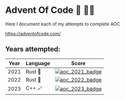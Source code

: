 # Advent Of Code 🎄 🎅🏻

Here I document each of my attempts to complete AOC

<https://adventofcode.com/>

## Years attempted:

|Year|Language|Score|
|---|---|---|
|2021|Rust 🦀|[![aoc_2021_badge](https://img.shields.io/badge/Advent%20of%20Code%202021-🌟%2014-blue)](https://adventofcode.com/)|
|2022|Rust 🦀|[![aoc_2022_badge](https://img.shields.io/badge/Advent%20of%20Code%202022-🌟%2024-blue)](https://adventofcode.com/)|
|2023|C++ 🪄|[![aoc_2023_badge](https://img.shields.io/badge/Advent%20of%20Code%202023-🌟%200-blue)](https://adventofcode.com/)|